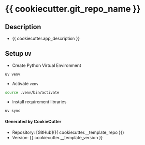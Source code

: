 # {{ cookiecutter.git_repo_name }}

## Description
* {{ cookiecutter.app_description }}

## Setup `UV`
- Create Python Virtual Environment
```bash
uv venv
```

- Activate `venv`
```bash
source .venv/bin/activate
```

- Install requirement libraries
```bash
uv sync
```


#### Generated by CookieCutter
* Repository: [GitHub]({{ cookiecutter.__template_repo }})
* Version: {{ cookiecutter.__template_version }}
